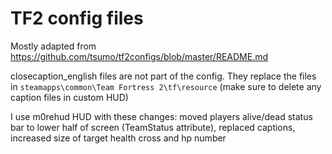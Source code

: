 # TF2 config files
Mostly adapted from https://github.com/tsumo/tf2configs/blob/master/README.md

closecaption_english files are not part of the config. They replace the files in `steamapps\common\Team Fortress 2\tf\resource` (make sure to delete any caption files in custom HUD)

I use m0rehud HUD with these changes: moved players alive/dead status bar to lower half of screen (TeamStatus attribute), replaced captions, increased size of target health cross and hp number
